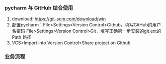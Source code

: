 ### pycharm 与 GitHub 结合使用
1. download: https://git-scm.com/download/win
2. 配置pycharm：File>Settings>Version Control>Github，填写GitHub的用户名密码
    File>Settings>Version Control>Git，填写正确第一步安装的git.ext的Path 路径
3. VCS>Import into Version Control>Share project on Github

### 业务流程
